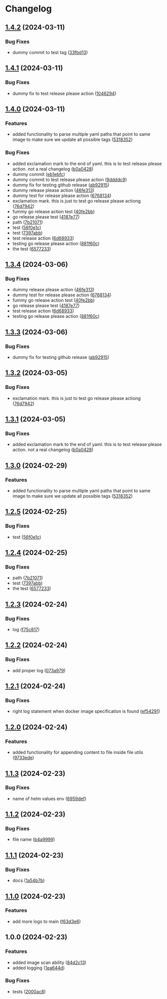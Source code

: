 # Changelog

## [1.4.2](https://github.com/unoplat/unoplat-ci-cd-scripts/compare/image-scan-v1.4.1...image-scan-v1.4.2) (2024-03-11)


### Bug Fixes

* dummy commit to test tag ([33fbd13](https://github.com/unoplat/unoplat-ci-cd-scripts/commit/33fbd131459e0a3b82fbcc65c4d5ff077ad8c5e4))

## [1.4.1](https://github.com/unoplat/unoplat-ci-cd-scripts/compare/image-scan-v1.4.0...image-scan-v1.4.1) (2024-03-11)


### Bug Fixes

* dummy fix to test release please action ([1046294](https://github.com/unoplat/unoplat-ci-cd-scripts/commit/10462943784c902df631c0a6b216ec8dc2a73cae))

## [1.4.0](https://github.com/unoplat/unoplat-ci-cd-scripts/compare/image-scan-v1.3.4...image-scan-v1.4.0) (2024-03-11)


### Features

* added functionality to parse multiple yaml paths that point to same image to make sure we update all possible tags ([5318352](https://github.com/unoplat/unoplat-ci-cd-scripts/commit/531835284cddd19ff7462170519a061ba711ce79))


### Bug Fixes

* added exclamation mark to the end of yaml. this is to test release please action. not a real changelog ([b0a0428](https://github.com/unoplat/unoplat-ci-cd-scripts/commit/b0a04280885f0d58e301563b9c1d4ee9cc8d6666))
* dummy commit ([eb1ebfc](https://github.com/unoplat/unoplat-ci-cd-scripts/commit/eb1ebfc4793e6d1175d86db29dc546aab5733552))
* dummy commit to test release please action ([9ddddc9](https://github.com/unoplat/unoplat-ci-cd-scripts/commit/9ddddc9e1950f84528447e62f28d8609322c3d27))
* dummy fix for testing github release ([ab92915](https://github.com/unoplat/unoplat-ci-cd-scripts/commit/ab929158cc084addef7311a1cd5185ecdb54cdc5))
* dummy release please action ([46fe313](https://github.com/unoplat/unoplat-ci-cd-scripts/commit/46fe31377e26ac32309226fe82f8339d4b39db71))
* dummy test for release please action ([6768134](https://github.com/unoplat/unoplat-ci-cd-scripts/commit/67681343e67cdd1048ec522c5e1f8d9a7c427081))
* exclamation mark. this is just to test go release please actiong ([76d7942](https://github.com/unoplat/unoplat-ci-cd-scripts/commit/76d7942f520f9fc3afa8e9abcddfd3e05a78b4cb))
* fummy go release action test ([40fe2bb](https://github.com/unoplat/unoplat-ci-cd-scripts/commit/40fe2bb384fecac92429b1e1d69628ad440fec7f))
* go release please test ([4187e77](https://github.com/unoplat/unoplat-ci-cd-scripts/commit/4187e7764a38fb6156e85a73172df0afa21314ac))
* path ([7b21071](https://github.com/unoplat/unoplat-ci-cd-scripts/commit/7b210713c0f1c51f22e4a2dc653ef28a21d56e56))
* test ([56f0e1c](https://github.com/unoplat/unoplat-ci-cd-scripts/commit/56f0e1c1b2b6ced2581aefab11cb7f5aaf509c74))
* test ([7397abb](https://github.com/unoplat/unoplat-ci-cd-scripts/commit/7397abb74fd6bc54e2dfe3297932aabfb3bdce60))
* test release action ([6d68933](https://github.com/unoplat/unoplat-ci-cd-scripts/commit/6d68933032cd9cf06a955cf61856956f98911360))
* testing go release please action ([881f60c](https://github.com/unoplat/unoplat-ci-cd-scripts/commit/881f60c4bdf2b51692650e004a6e78e22810f940))
* the test ([6577233](https://github.com/unoplat/unoplat-ci-cd-scripts/commit/657723311c937a8b447845de17e1b548ee2fd9b8))

## [1.3.4](https://github.com/unoplat/unoplat-ci-cd-scripts/compare/v1.3.3...v1.3.4) (2024-03-06)


### Bug Fixes

* dummy release please action ([46fe313](https://github.com/unoplat/unoplat-ci-cd-scripts/commit/46fe31377e26ac32309226fe82f8339d4b39db71))
* dummy test for release please action ([6768134](https://github.com/unoplat/unoplat-ci-cd-scripts/commit/67681343e67cdd1048ec522c5e1f8d9a7c427081))
* fummy go release action test ([40fe2bb](https://github.com/unoplat/unoplat-ci-cd-scripts/commit/40fe2bb384fecac92429b1e1d69628ad440fec7f))
* go release please test ([4187e77](https://github.com/unoplat/unoplat-ci-cd-scripts/commit/4187e7764a38fb6156e85a73172df0afa21314ac))
* test release action ([6d68933](https://github.com/unoplat/unoplat-ci-cd-scripts/commit/6d68933032cd9cf06a955cf61856956f98911360))
* testing go release please action ([881f60c](https://github.com/unoplat/unoplat-ci-cd-scripts/commit/881f60c4bdf2b51692650e004a6e78e22810f940))

## [1.3.3](https://github.com/unoplat/unoplat-ci-cd-scripts/compare/v1.3.2...v1.3.3) (2024-03-06)


### Bug Fixes

* dummy fix for testing github release ([ab92915](https://github.com/unoplat/unoplat-ci-cd-scripts/commit/ab929158cc084addef7311a1cd5185ecdb54cdc5))


## [1.3.2](https://github.com/unoplat/unoplat-ci-cd-scripts/compare/v1.3.1...v1.3.2) (2024-03-05)


### Bug Fixes

* exclamation mark. this is just to test go release please actiong ([76d7942](https://github.com/unoplat/unoplat-ci-cd-scripts/commit/76d7942f520f9fc3afa8e9abcddfd3e05a78b4cb))

## [1.3.1](https://github.com/unoplat/unoplat-ci-cd-scripts/compare/v1.3.0...v1.3.1) (2024-03-05)


### Bug Fixes

* added exclamation mark to the end of yaml. this is to test release please action. not a real changelog ([b0a0428](https://github.com/unoplat/unoplat-ci-cd-scripts/commit/b0a04280885f0d58e301563b9c1d4ee9cc8d6666))

## [1.3.0](https://github.com/unoplat/unoplat-ci-cd-scripts/compare/v1.2.5...v1.3.0) (2024-02-29)


### Features

* added functionality to parse multiple yaml paths that point to same image to make sure we update all possible tags ([5318352](https://github.com/unoplat/unoplat-ci-cd-scripts/commit/531835284cddd19ff7462170519a061ba711ce79))

## [1.2.5](https://github.com/unoplat/unoplat-ci-cd-scripts/compare/v1.2.4...v1.2.5) (2024-02-25)


### Bug Fixes

* test ([56f0e1c](https://github.com/unoplat/unoplat-ci-cd-scripts/commit/56f0e1c1b2b6ced2581aefab11cb7f5aaf509c74))

## [1.2.4](https://github.com/unoplat/unoplat-ci-cd-scripts/compare/v1.2.3...v1.2.4) (2024-02-25)


### Bug Fixes

* path ([7b21071](https://github.com/unoplat/unoplat-ci-cd-scripts/commit/7b210713c0f1c51f22e4a2dc653ef28a21d56e56))
* test ([7397abb](https://github.com/unoplat/unoplat-ci-cd-scripts/commit/7397abb74fd6bc54e2dfe3297932aabfb3bdce60))
* the test ([6577233](https://github.com/unoplat/unoplat-ci-cd-scripts/commit/657723311c937a8b447845de17e1b548ee2fd9b8))

## [1.2.3](https://github.com/unoplat/unoplat-ci-cd-scripts/compare/v1.2.2...v1.2.3) (2024-02-24)


### Bug Fixes

* log ([f75c817](https://github.com/unoplat/unoplat-ci-cd-scripts/commit/f75c81778777be8f2e3e7aeb21cc04c6ea512c0a))

## [1.2.2](https://github.com/unoplat/unoplat-ci-cd-scripts/compare/v1.2.1...v1.2.2) (2024-02-24)


### Bug Fixes

* add proper log ([073a979](https://github.com/unoplat/unoplat-ci-cd-scripts/commit/073a9796dcb781e98002a68934bcc1b0136844a2))

## [1.2.1](https://github.com/unoplat/unoplat-ci-cd-scripts/compare/v1.2.0...v1.2.1) (2024-02-24)


### Bug Fixes

* right log statement when docker image specification is found ([ef54291](https://github.com/unoplat/unoplat-ci-cd-scripts/commit/ef542910e5be6079876b91fe6c644e461a56508b))

## [1.2.0](https://github.com/unoplat/unoplat-ci-cd-scripts/compare/v1.1.3...v1.2.0) (2024-02-24)


### Features

* added functionality for appending content to file inside file utils ([9733ede](https://github.com/unoplat/unoplat-ci-cd-scripts/commit/9733edeea94abe0b23d7b3dd979b6206ae1ececf))

## [1.1.3](https://github.com/unoplat/unoplat-ci-cd-scripts/compare/v1.1.2...v1.1.3) (2024-02-23)


### Bug Fixes

* name of helm values env ([6959def](https://github.com/unoplat/unoplat-ci-cd-scripts/commit/6959def35ec1b77d0805e494e3a0a7da72580e36))

## [1.1.2](https://github.com/unoplat/unoplat-ci-cd-scripts/compare/v1.1.1...v1.1.2) (2024-02-23)


### Bug Fixes

* file name ([b4a9999](https://github.com/unoplat/unoplat-ci-cd-scripts/commit/b4a9999a77679bbca4e718facfacf979c7c5c918))

## [1.1.1](https://github.com/unoplat/unoplat-ci-cd-scripts/compare/v1.1.0...v1.1.1) (2024-02-23)


### Bug Fixes

* docs ([1a54b7b](https://github.com/unoplat/unoplat-ci-cd-scripts/commit/1a54b7b1f096c1dfdceab0aefef92bd0246ceffe))

## [1.1.0](https://github.com/unoplat/unoplat-ci-cd-scripts/compare/v1.0.0...v1.1.0) (2024-02-23)


### Features

* add more logs to main ([f63d3e6](https://github.com/unoplat/unoplat-ci-cd-scripts/commit/f63d3e61b8467450c9175cc9462ce25303826115))

## 1.0.0 (2024-02-23)


### Features

* added image scan ability ([84d2c13](https://github.com/unoplat/unoplat-ci-cd-scripts/commit/84d2c13cbc75ed25fa4552ccd4a6edb45793b637))
* added logging ([1ea644d](https://github.com/unoplat/unoplat-ci-cd-scripts/commit/1ea644dd720746af0287ee4442a12109423170db))


### Bug Fixes

* tests ([2000ac8](https://github.com/unoplat/unoplat-ci-cd-scripts/commit/2000ac8232fe7cc38f41babc5e4a221daa1d1a1d))
